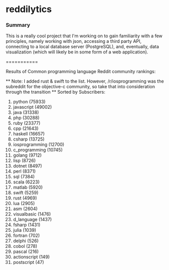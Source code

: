 reddilytics
===========

### Summary

This is a really cool project that I'm working on to gain familiarity with a few principles, namely working with json,
accessing a third party API, connecting to a local database server (PostgreSQL), and, eventually, data visualization (which will likely be in some form of a web application). 

===========


Results of Common programming language Reddit community rankings: 


** Note: I added rust & swift to the list.  However, /r/iosprogramming was the subreddit for the objective-c community, so take that into consideration through the transition **
Sorted by Subscribers: 

1. python (75933)
2. javascript (49002)
3. java (31338)
4. php (30288)
5. ruby (23377)
6. cpp (21643)
7. haskell (16657)
8. csharp (13725)
9. iosprogramming (12700)
10. c_programming (10745)
11. golang (9712)
12. lisp (8726)
13. dotnet (8497)
14. perl (8371)
15. sql (7384)
16. scala (6223)
17. matlab (5920)
18. swift (5259)
19. rust (4969)
20. lua (2905)
21. asm (2604)
22. visualbasic (1476)
23. d_language (1437)
24. fsharp (1431)
25. julia (1039)
26. fortran (702)
27. delphi (526)
28. cobol (278)
29. pascal (216)
30. actionscript (149)
31. postscript (47)

